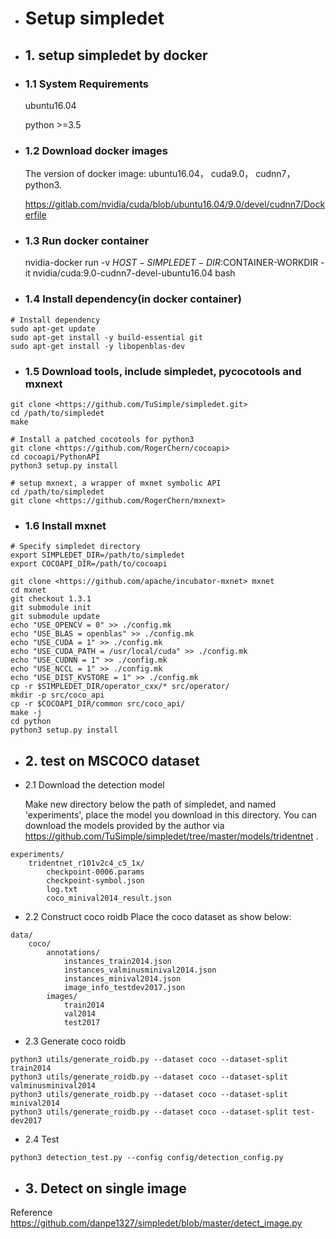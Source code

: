 - #  Setup simpledet

- ## 1. setup simpledet by docker

- ### 1.1 System Requirements

    ubuntu16.04

    python >=3.5

- ### 1.2 Download docker images

    The version of docker image: ubuntu16.04， cuda9.0， cudnn7， python3.

    <https://gitlab.com/nvidia/cuda/blob/ubuntu16.04/9.0/devel/cudnn7/Dockerfile>

- ### 1.3 Run docker container

    nvidia-docker run -v $HOST-SIMPLEDET-DIR:$CONTAINER-WORKDIR -it nvidia/cuda:9.0-cudnn7-devel-ubuntu16.04 bash


- ### 1.4 Install dependency(in docker container) 

```
# Install dependency
sudo apt-get update
sudo apt-get install -y build-essential git
sudo apt-get install -y libopenblas-dev
```
- ### 1.5 Download tools, include simpledet, pycocotools and mxnext

```
git clone <https://github.com/TuSimple/simpledet.git>
cd /path/to/simpledet
make

# Install a patched cocotools for python3
git clone <https://github.com/RogerChern/cocoapi>
cd cocoapi/PythonAPI
python3 setup.py install

# setup mxnext, a wrapper of mxnet symbolic API
cd /path/to/simpledet
git clone <https://github.com/RogerChern/mxnext>
```

- ### 1.6 Install mxnet
```
# Specify simpledet directory
export SIMPLEDET_DIR=/path/to/simpledet
export COCOAPI_DIR=/path/to/cocoapi

git clone <https://github.com/apache/incubator-mxnet> mxnet
cd mxnet
git checkout 1.3.1
git submodule init
git submodule update
echo "USE_OPENCV = 0" >> ./config.mk
echo "USE_BLAS = openblas" >> ./config.mk
echo "USE_CUDA = 1" >> ./config.mk
echo "USE_CUDA_PATH = /usr/local/cuda" >> ./config.mk
echo "USE_CUDNN = 1" >> ./config.mk
echo "USE_NCCL = 1" >> ./config.mk
echo "USE_DIST_KVSTORE = 1" >> ./config.mk
cp -r $SIMPLEDET_DIR/operator_cxx/* src/operator/
mkdir -p src/coco_api
cp -r $COCOAPI_DIR/common src/coco_api/
make -j
cd python
python3 setup.py install
```

- ## 2. test on MSCOCO dataset

- 2.1 Download the detection model

    Make new directory below the path of simpledet, and named 'experiments', place the model you download in this directory. You can download the models provided by the author via <https://github.com/TuSimple/simpledet/tree/master/models/tridentnet> .
```
experiments/
    tridentnet_r101v2c4_c5_1x/
        checkpoint-0006.params
        checkpoint-symbol.json
        log.txt
        coco_minival2014_result.json
```
- 2.2 Construct coco roidb
Place the coco dataset as show below:

```
data/
    coco/
        annotations/
            instances_train2014.json
            instances_valminusminival2014.json
            instances_minival2014.json
            image_info_testdev2017.json
        images/
            train2014
            val2014
            test2017
```

- 2.3 Generate coco roidb
```
python3 utils/generate_roidb.py --dataset coco --dataset-split train2014
python3 utils/generate_roidb.py --dataset coco --dataset-split valminusminival2014
python3 utils/generate_roidb.py --dataset coco --dataset-split minival2014
python3 utils/generate_roidb.py --dataset coco --dataset-split test-dev2017
```

- 2.4 Test
```
python3 detection_test.py --config config/detection_config.py
```

- ## 3. Detect on single image

Reference <https://github.com/danpe1327/simpledet/blob/master/detect_image.py>